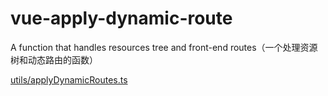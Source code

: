 # vue-apply-dynamic-route

A function that handles resources tree and front-end routes（一个处理资源树和动态路由的函数）

[utils/applyDynamicRoutes.ts](./src/utils/applyDynamicRoutes.ts)
